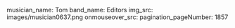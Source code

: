 musician_name: Tom
band_name: Editors
img_src: images/musician0637.png
onmouseover_src: 
pagination_pageNumber: 1857